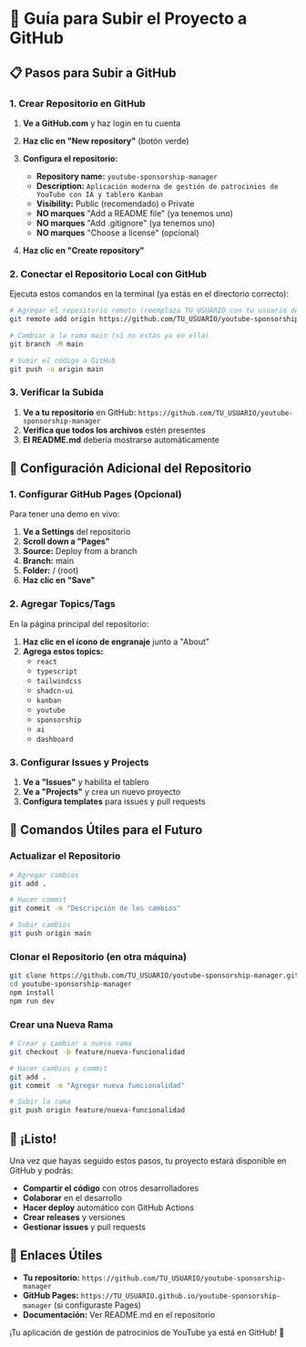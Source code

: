 # 🚀 Guía para Subir el Proyecto a GitHub

## 📋 Pasos para Subir a GitHub

### 1. Crear Repositorio en GitHub

1. **Ve a GitHub.com** y haz login en tu cuenta
2. **Haz clic en "New repository"** (botón verde)
3. **Configura el repositorio:**
   - **Repository name:** `youtube-sponsorship-manager`
   - **Description:** `Aplicación moderna de gestión de patrocinios de YouTube con IA y tablero Kanban`
   - **Visibility:** Public (recomendado) o Private
   - **NO marques** "Add a README file" (ya tenemos uno)
   - **NO marques** "Add .gitignore" (ya tenemos uno)
   - **NO marques** "Choose a license" (opcional)

4. **Haz clic en "Create repository"**

### 2. Conectar el Repositorio Local con GitHub

Ejecuta estos comandos en la terminal (ya estás en el directorio correcto):

```bash
# Agregar el repositorio remoto (reemplaza TU_USUARIO con tu usuario de GitHub)
git remote add origin https://github.com/TU_USUARIO/youtube-sponsorship-manager.git

# Cambiar a la rama main (si no estás ya en ella)
git branch -M main

# Subir el código a GitHub
git push -u origin main
```

### 3. Verificar la Subida

1. **Ve a tu repositorio** en GitHub: `https://github.com/TU_USUARIO/youtube-sponsorship-manager`
2. **Verifica que todos los archivos** estén presentes
3. **El README.md** debería mostrarse automáticamente

## 🎯 Configuración Adicional del Repositorio

### 1. Configurar GitHub Pages (Opcional)

Para tener una demo en vivo:

1. **Ve a Settings** del repositorio
2. **Scroll down a "Pages"**
3. **Source:** Deploy from a branch
4. **Branch:** main
5. **Folder:** / (root)
6. **Haz clic en "Save"**

### 2. Agregar Topics/Tags

En la página principal del repositorio:
1. **Haz clic en el ícono de engranaje** junto a "About"
2. **Agrega estos topics:**
   - `react`
   - `typescript`
   - `tailwindcss`
   - `shadcn-ui`
   - `kanban`
   - `youtube`
   - `sponsorship`
   - `ai`
   - `dashboard`

### 3. Configurar Issues y Projects

1. **Ve a "Issues"** y habilita el tablero
2. **Ve a "Projects"** y crea un nuevo proyecto
3. **Configura templates** para issues y pull requests

## 📝 Comandos Útiles para el Futuro

### Actualizar el Repositorio
```bash
# Agregar cambios
git add .

# Hacer commit
git commit -m "Descripción de los cambios"

# Subir cambios
git push origin main
```

### Clonar el Repositorio (en otra máquina)
```bash
git clone https://github.com/TU_USUARIO/youtube-sponsorship-manager.git
cd youtube-sponsorship-manager
npm install
npm run dev
```

### Crear una Nueva Rama
```bash
# Crear y cambiar a nueva rama
git checkout -b feature/nueva-funcionalidad

# Hacer cambios y commit
git add .
git commit -m "Agregar nueva funcionalidad"

# Subir la rama
git push origin feature/nueva-funcionalidad
```

## 🎉 ¡Listo!

Una vez que hayas seguido estos pasos, tu proyecto estará disponible en GitHub y podrás:

- **Compartir el código** con otros desarrolladores
- **Colaborar** en el desarrollo
- **Hacer deploy** automático con GitHub Actions
- **Crear releases** y versiones
- **Gestionar issues** y pull requests

## 🔗 Enlaces Útiles

- **Tu repositorio:** `https://github.com/TU_USUARIO/youtube-sponsorship-manager`
- **GitHub Pages:** `https://TU_USUARIO.github.io/youtube-sponsorship-manager` (si configuraste Pages)
- **Documentación:** Ver README.md en el repositorio

¡Tu aplicación de gestión de patrocinios de YouTube ya está en GitHub! 🚀
